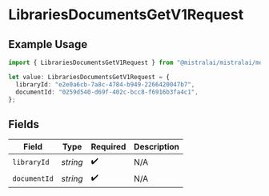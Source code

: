 # LibrariesDocumentsGetV1Request

## Example Usage

```typescript
import { LibrariesDocumentsGetV1Request } from "@mistralai/mistralai/models/operations";

let value: LibrariesDocumentsGetV1Request = {
  libraryId: "e2e0a6cb-7a8c-4784-b949-2266420047b7",
  documentId: "0259d540-d69f-402c-bcc8-f6916b3fa4c1",
};
```

## Fields

| Field              | Type               | Required           | Description        |
| ------------------ | ------------------ | ------------------ | ------------------ |
| `libraryId`        | *string*           | :heavy_check_mark: | N/A                |
| `documentId`       | *string*           | :heavy_check_mark: | N/A                |